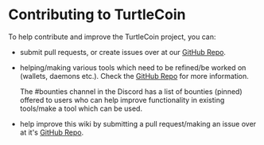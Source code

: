  # Contributing to TurtleCoin

To help contribute and improve the TurtleCoin project, you can: 

* submit pull requests, or create issues over at our [GitHub Repo](https://github.com/turtlecoin/turtlecoin).

* helping/making various tools which need to be refined/be worked on (wallets, daemons etc.). 
  Check the [GitHub Repo](https://github.com/turtlecoin/turtlecoin) for more information. 

  The #bounties channel in the Discord has a list of bounties (pinned) offered to users who can help improve functionality in existing tools/make a tool which can be used.

* help improve this wiki by submitting a pull request/making an issue over at it's [GitHub Repo](https://github.com/turtlecoin/turtlcoin-wiki).
